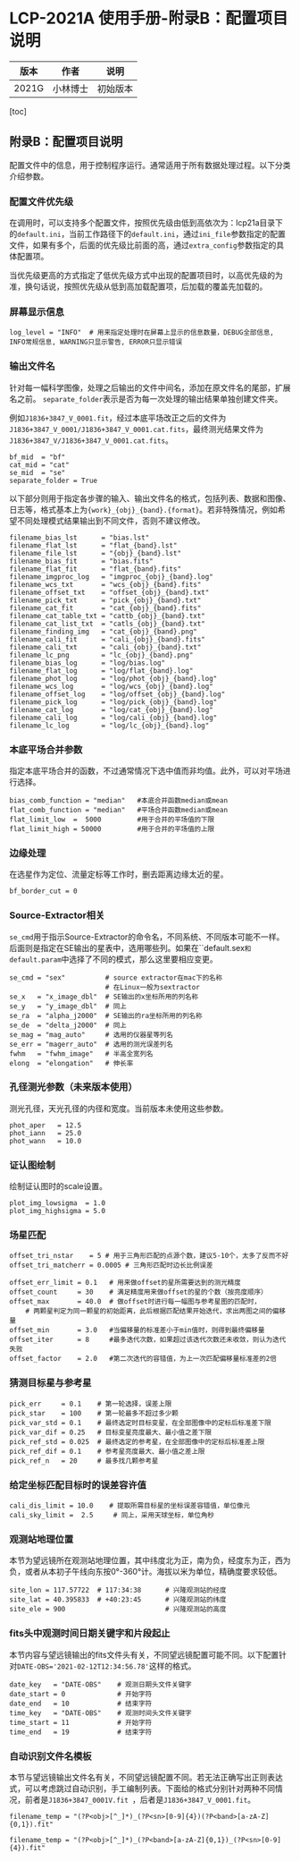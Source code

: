 <link rel="stylesheet" type="text/css" href="../../auto-number-title.css" />

# LCP-2021A 使用手册-附录B：配置项目说明

| 版本 | 作者 | 说明 |
|----|----|----|
| 2021G | 小林博士 | 初始版本 |

[toc]

## 附录B：配置项目说明

配置文件中的信息，用于控制程序运行。通常适用于所有数据处理过程。以下分类介绍参数。

### 配置文件优先级

在调用时，可以支持多个配置文件，按照优先级由低到高依次为：lcp21a目录下的`default.ini`，当前工作路径下的`default.ini`，通过`ini_file`参数指定的配置文件，如果有多个，后面的优先级比前面的高，通过`extra_config`参数指定的具体配置项。

当优先级更高的方式指定了低优先级方式中出现的配置项目时，以高优先级的为准，换句话说，按照优先级从低到高加载配置项，后加载的覆盖先加载的。

### 屏幕显示信息

```
log_level = "INFO"  # 用来指定处理时在屏幕上显示的信息数量，DEBUG全部信息, INFO常规信息, WARNING只显示警告, ERROR只显示错误
```

### 输出文件名

针对每一幅科学图像，处理之后输出的文件中间名，添加在原文件名的尾部，扩展名之前。
`separate_folder`表示是否为每一次处理的输出结果单独创建文件夹。

例如`J1836+3847_V_0001.fit`，经过本底平场改正之后的文件为`J1836+3847_V_0001/J1836+3847_V_0001.cat.fits`，最终测光结果文件为`J1836+3847_V/J1836+3847_V_0001.cat.fits`。

```
bf_mid  = "bf"
cat_mid = "cat"
se_mid  = "se"
separate_folder = True
```

以下部分则用于指定各步骤的输入、输出文件名的格式，包括列表、数据和图像、日志等，格式基本上为`{work}_{obj}_{band}.{format}`。若非特殊情况，例如希望不同处理模式结果输出到不同文件，否则不建议修改。

```
filename_bias_lst      = "bias.lst"
filename_flat_lst      = "flat_{band}.lst"
filename_file_lst      = "{obj}_{band}.lst"
filename_bias_fit      = "bias.fits"
filename_flat_fit      = "flat_{band}.fits"
filename_imgproc_log   = "imgproc_{obj}_{band}.log"
filename_wcs_txt       = "wcs_{obj}_{band}.fits"
filename_offset_txt    = "offset_{obj}_{band}.txt"
filename_pick_txt      = "pick_{obj}_{band}.txt"
filename_cat_fit       = "cat_{obj}_{band}.fits"
filename_cat_table_txt = "cattb_{obj}_{band}.txt"
filename_cat_list_txt  = "catls_{obj}_{band}.txt"
filename_finding_img   = "cat_{obj}_{band}.png"
filename_cali_fit      = "cali_{obj}_{band}.fits"
filename_cali_txt      = "cali_{obj}_{band}.txt"
filename_lc_png        = "lc_{obj}_{band}.png"
filename_bias_log      = "log/bias.log"
filename_flat_log      = "log/flat_{band}.log"
filename_phot_log      = "log/phot_{obj}_{band}.log"
filename_wcs_log       = "log/wcs_{obj}_{band}.log"
filename_offset_log    = "log/offset_{obj}_{band}.log"
filename_pick_log      = "log/pick_{obj}_{band}.log"
filename_cat_log       = "log/cat_{obj}_{band}.log"
filename_cali_log      = "log/cali_{obj}_{band}.log"
filename_lc_log        = "log/lc_{obj}_{band}.log"
```

### 本底平场合并参数

指定本底平场合并的函数，不过通常情况下选中值而非均值。此外，可以对平场进行选择。

```
bias_comb_function = "median"   #本底合并函数median或mean
flat_comb_function = "median"   #平场合并函数median或mean
flat_limit_low  =  5000         #用于合并的平场值的下限
flat_limit_high = 50000         #用于合并的平场值的上限
```

### 边缘处理

在选星作为定位、流量定标等工作时，删去距离边缘太近的星。

```
bf_border_cut = 0
```

### Source-Extractor相关

`se_cmd`用于指示Source-Extractor的命令名，不同系统、不同版本可能不一样。后面则是指定在SE输出的星表中，选用哪些列。如果在``default.sex`和default.param`中选择了不同的模式，那么这里要相应变更。

```
se_cmd = "sex"          # source extractor在mac下的名称
                        # 在Linux一般为sextractor
se_x   = "x_image_dbl"  # SE输出的x坐标所用的列名称
se_y   = "y_image_dbl"  # 同上
se_ra  = "alpha_j2000"  # SE输出的ra坐标所用的列名称
se_de  = "delta_j2000"  # 同上
se_mag = "mag_auto"     # 选用的仪器星等列名
se_err = "magerr_auto"  # 选用的测光误差列名
fwhm   = "fwhm_image"   # 半高全宽列名
elong  = "elongation"   # 伸长率
```

### 孔径测光参数（未来版本使用）

测光孔径，天光孔径的内径和宽度。当前版本未使用这些参数。

```
phot_aper   = 12.5
phot_iann   = 25.0
phot_wann   = 10.0
```

### 证认图绘制

绘制证认图时的scale设置。

```
plot_img_lowsigma  = 1.0
plot_img_highsigma = 5.0
```

### 场星匹配

```
offset_tri_nstar    = 5 # 用于三角形匹配的点源个数，建议5-10个，太多了反而不好
offset_tri_matcherr = 0.0005 # 三角形匹配时边长比例误差

offset_err_limit = 0.1   # 用来做offset的星所需要达到的测光精度
offset_count     = 30    # 满足精度用来做offset的星的个数（按亮度顺序）
offset_max       = 40.0  # 做offset时进行每一幅图与参考星图的匹配时，
    # 两颗星判定为同一颗星的初始距离，此后根据匹配结果开始迭代，求出两图之间的偏移量
offset_min       = 3.0   #当偏移量的标准差小于min值时，则得到最终偏移量
offset_iter      = 8     #最多迭代次数，如果超过该迭代次数还未收敛，则认为迭代失败
offset_factor    = 2.0   #第二次迭代的容错值，为上一次匹配偏移量标准差的2倍
```

### 猜测目标星与参考星

```
pick_err     = 0.1    # 第一轮选择，误差上限
pick_star    = 100    # 第一轮最多不超过多少颗
pick_var_std = 0.1    # 最终选定时目标变星，在全部图像中的定标后标准差下限
pick_var_dif = 0.25   # 目标变星亮度最大、最小值之差下限
pick_ref_std = 0.025  # 最终选定的参考星，在全部图像中的定标后标准差上限
pick_ref_dif = 0.1    # 参考星亮度最大、最小值之差上限
pick_ref_n   = 20     # 最多找几颗参考星
```

### 给定坐标匹配目标时的误差容许值

```
cali_dis_limit = 10.0    # 提取所需目标星的坐标误差容错值，单位像元
cali_sky_limit =  2.5     # 同上，采用天球坐标，单位角秒
```

### 观测站地理位置

本节为望远镜所在观测站地理位置，其中纬度北为正，南为负，经度东为正，西为负，或者从本初子午线向东按0°-360°计。海拔以米为单位，精确度要求较低。

```
site_lon = 117.57722  # 117:34:38      # 兴隆观测站的经度
site_lat = 40.395833  # +40:23:45      # 兴隆观测站的纬度
site_ele = 900                         # 兴隆观测站的高度
```

### fits头中观测时间日期关键字和片段起止

本节内容与望远镜输出的fits文件头有关，不同望远镜配置可能不同。以下配置针对`DATE-OBS='2021-02-12T12:34:56.78'`这样的格式。

```
date_key   = "DATE-OBS"    # 观测日期头文件关键字
date_start = 0             # 开始字符
date_end   = 10            # 结束字符
time_key   = "DATE-OBS"    # 观测时间头文件关键字
time_start = 11            # 开始字符
time_end   = 19            # 结束字符
```

### 自动识别文件名模板

本节与望远镜输出文件名有关，不同望远镜配置不同。若无法正确写出正则表达式，可以考虑跳过自动识别，手工编制列表。下面给的格式分别针对两种不同情况，前者是`J1836+3847_0001V.fit `，后者是`J1836+3847_V_0001.fit`。

```
filename_temp = "(?P<obj>[^_]*)_(?P<sn>[0-9]{4})(?P<band>[a-zA-Z]{0,1}).fit"
```

```
filename_temp = "(?P<obj>[^_]*)_(?P<band>[a-zA-Z]{0,1})_(?P<sn>[0-9]{4}).fit"
```

